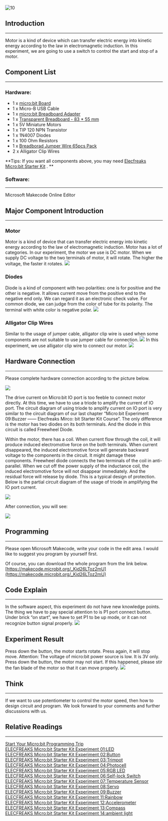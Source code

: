 ![10](https://i.imgur.com/8KZyoCy.jpg)

## Introduction 
---
Motor is a kind of device which can transfer electric energy into kinetic energy according to the law in electromagnetic induction. In this experiment, we are going to use a switch to control the start and stop of a motor.   


## Component List  
---
### Hardware:  
- 1 x [micro:bit Board](http://www.elecfreaks.com/estore/bbc-micro-bit-board-for-coding-programming.html)  
- 1 x Micro-B USB Cable  
- 1 x [micro:bit Breadboard Adapter](http://www.elecfreaks.com/estore/microbit-breadboard-adapter.html)  
- 1 x [Transparent Breadboard - 83 * 55 mm](http://www.elecfreaks.com/estore/transparent-breadboard-83-55-mm.html)  
- 1 x 5V Miniature Motors  
- 1 x TIP 120 NPN Transistor  
- 1 x 1N4007 Diodes  
- 1 x 100 Ohm Resistors  
- 1 x [Breadborad Jumper Wire 65pcs Pack](http://www.elecfreaks.com/estore/breadborad-jumper-wire-65pcs-pack.html)  
- 2 x Alligator Clip Wires  

**Tips: If you want all components above, you may need [Elecfreaks Micro:bit Starter Kit](http://www.elecfreaks.com/estore/elecfreaks-micro-bit-starter-kit-795.html) . **  
 

### Software:  
---
Microsoft Makecode Online Editor   


## Major Component Introduction  
---
### Motor  
Motor is a kind of device that can transfer electric energy into kinetic energy according to the law of electromagnetic induction. Motor has a lot of categories. In our experiment, the motor we use is DC motor. When we supply DC voltage to the two terminals of motor, it will rotate. The higher the voltage, the faster it rotates. 
 ![](https://www.elecfreaks.com/wp-content/uploads/2018/03/2-13.jpg)  

### Diodes  
Diode is a kind of component with two polarities: one is for positive and the other is negative. It allows current move from the positive end to the negative end only. We can regard it as an electronic check valve. 
For common diode, we can judge from the color of tube for its polarity. The terminal with white color is negative polar. 
![](https://www.elecfreaks.com/wp-content/uploads/2018/03/3-11.jpg)   

### Alligator Clip Wires  
Similar to the usage of jumper cable, alligator clip wire is used when some components are not suitable to use jumper cable for connection. 
![](https://www.elecfreaks.com/wp-content/uploads/2018/03/4-9.jpg) 
In this experiment, we use alligator clip wire to connect our motor. 
![](https://www.elecfreaks.com/wp-content/uploads/2018/03/5-11.jpg )


## Hardware Connection  
---

Please complete hardware connection according to the picture below.

![](https://www.elecfreaks.com/wp-content/uploads/2018/03/6-5.png )

The drive current on Micro:bit IO port is too feeble to connect motor directly. At this time, we have to use a triode to amplify the current of IO port.  The circuit diagram of using triode to amplify current on IO port is very similar to the circuit diagram of our last chapter “Micro:bit Experiment 09:Buzzer —— Elecfreaks Mirco: bit Starter Kit Course”. The only difference is the motor has two diodes on its both terminals. And the diode in this circuit is called Freewheel Diode. 

Within the motor, there has a coil. When current flow through the coil, it will produce induced electromotive force on the both terminals. When current disappeared, the induced electromotive force will generate backward voltage to the components in the circuit. It might damage these components. Freewheel diode connects the two terminals of the coil in anti-parallel. When we cut off the power supply of the inductance coil, the induced electromotive force will not disappear immediately. And the residual force will release by diode. This is a typical design of protection.    
Below is the partial circuit diagram of the usage of triode in amplifying the IO port current. 

![](https://www.elecfreaks.com/wp-content/uploads/2018/03/7-7.jpg) 

After connection, you will see: 

![](https://www.elecfreaks.com/wp-content/uploads/2018/03/8-6.jpg)  

## Programming
---
Please open Microsoft Makecode, write your code in the edit area. I would like to suggest you program by yourself first. 

Of course, you can download the whole program from the link below.
[https://makecode.microbit.org/_Kid26LToz2mU](https://makecode.microbit.org/_Kid26LToz2mU)


## Code Explain
---
In the software aspect, this experiment do not have new knowledge points. The thing we have to pay special attention to is P1 port connect button. Under brick “on start”, we have to set P1 to be up mode, or it can not recognize button signal properly. 
![](https://www.elecfreaks.com/wp-content/uploads/2018/03/9-4.jpg) 

## Experiment Result
Press down the button, the motor starts rotate. Press again, it will stop move. 
Attention: The voltage of micro:bit power source is low. It is 3V only. Press down the button, the motor may not start. If this happened, please stir the fan blade of the motor so that it can move properly. 
![](https://www.elecfreaks.com/wp-content/uploads/2018/03/1-6.gif)


## Think
---
If we want to use potentiometer to control the motor speed, then how to design circuit and program. We look forward to your comments and further discussions with us. 


## Relative Readings  
---
[Start Your Micro:bit Programming Trip](https://www.elecfreaks.com/9299.html)  
[ELECFREAKS Micro:bit Starter Kit Experiment 01:LED](https://www.elecfreaks.com/9784.html)  
[ELECFREAKS Micro:bit Starter Kit Experiment 02:Button](https://www.elecfreaks.com/9825.html)  
[ELECFREAKS Micro:bit Starter Kit Experiment 03:Trimpot](https://www.elecfreaks.com/9879.html)  
[ELECFREAKS Micro:bit Starter Kit Experiment 04:Photocell](https://www.elecfreaks.com/9909.html)  
[ELECFREAKS Micro:bit Starter Kit Experiment 05:RGB LED](https://www.elecfreaks.com/9978.html)  
[ELECFREAKS Micro:bit Starter Kit Experiment 06:Self-lock Switch](https://www.elecfreaks.com/10061.html)  
[ELECFREAKS Micro:bit Starter Kit Experiment 07:Temperature Sensor](https://www.elecfreaks.com/10166.html)  
[ELECFREAKS Micro:bit Starter Kit Experiment 08:Servo](https://www.elecfreaks.com/10221.html)  
[ELECFREAKS Micro:bit Starter Kit Experiment 09:Buzzer](https://www.elecfreaks.com/10318.html)  
[ELECFREAKS Micro:bit Starter Kit Experiment 11:Rainbow](https://www.elecfreaks.com/10508.html)  
[ELECFREAKS Micro:bit Starter Kit Experiment 12:Accelerometer](https://www.elecfreaks.com/10529.html)  
[ELECFREAKS Micro:bit Starter Kit Experiment 13:Compass](https://www.elecfreaks.com/10567.html)  
[ELECFREAKS Micro:bit Starter Kit Experiment 14:ambient light](https://www.elecfreaks.com/10649.html)  
